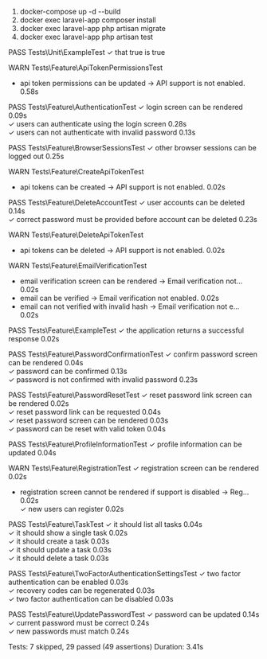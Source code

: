 1. docker-compose up -d --build
2. docker exec laravel-app composer install
3. docker exec laravel-app php artisan migrate
4. docker exec laravel-app php artisan test



PASS  Tests\Unit\ExampleTest
✓ that true is true

WARN  Tests\Feature\ApiTokenPermissionsTest
- api token permissions can be updated → API support is not enabled.   0.58s

PASS  Tests\Feature\AuthenticationTest
✓ login screen can be rendered                                         0.09s  
✓ users can authenticate using the login screen                        0.28s  
✓ users can not authenticate with invalid password                     0.13s

PASS  Tests\Feature\BrowserSessionsTest
✓ other browser sessions can be logged out                             0.25s

WARN  Tests\Feature\CreateApiTokenTest
- api tokens can be created → API support is not enabled.              0.02s

PASS  Tests\Feature\DeleteAccountTest
✓ user accounts can be deleted                                         0.14s  
✓ correct password must be provided before account can be deleted      0.23s

WARN  Tests\Feature\DeleteApiTokenTest
- api tokens can be deleted → API support is not enabled.              0.02s

WARN  Tests\Feature\EmailVerificationTest
- email verification screen can be rendered → Email verification not…  0.02s
- email can be verified → Email verification not enabled.              0.02s
- email can not verified with invalid hash → Email verification not e… 0.02s

PASS  Tests\Feature\ExampleTest
✓ the application returns a successful response                        0.02s

PASS  Tests\Feature\PasswordConfirmationTest
✓ confirm password screen can be rendered                              0.04s  
✓ password can be confirmed                                            0.13s  
✓ password is not confirmed with invalid password                      0.23s

PASS  Tests\Feature\PasswordResetTest
✓ reset password link screen can be rendered                           0.02s  
✓ reset password link can be requested                                 0.04s  
✓ reset password screen can be rendered                                0.03s  
✓ password can be reset with valid token                               0.04s

PASS  Tests\Feature\ProfileInformationTest
✓ profile information can be updated                                   0.04s

WARN  Tests\Feature\RegistrationTest
✓ registration screen can be rendered                                  0.02s
- registration screen cannot be rendered if support is disabled → Reg… 0.02s  
  ✓ new users can register                                               0.02s

PASS  Tests\Feature\TaskTest
✓ it should list all tasks                                             0.04s  
✓ it should show a single task                                         0.02s  
✓ it should create a task                                              0.03s  
✓ it should update a task                                              0.03s  
✓ it should delete a task                                              0.03s

PASS  Tests\Feature\TwoFactorAuthenticationSettingsTest
✓ two factor authentication can be enabled                             0.03s  
✓ recovery codes can be regenerated                                    0.03s  
✓ two factor authentication can be disabled                            0.03s

PASS  Tests\Feature\UpdatePasswordTest
✓ password can be updated                                              0.14s  
✓ current password must be correct                                     0.24s  
✓ new passwords must match                                             0.24s

Tests:    7 skipped, 29 passed (49 assertions)
Duration: 3.41s
